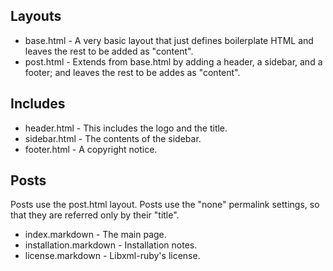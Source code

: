 ## Layouts
* base.html - A very basic layout that just defines boilerplate HTML and leaves the rest to be added as "content".
* post.html - Extends from base.html by adding a header, a sidebar, and a footer; and leaves the rest to be addes as "content".

## Includes
* header.html - This includes the logo and the title.
* sidebar.html - The contents of the sidebar.
* footer.html - A copyright notice.

## Posts
Posts use the post.html layout. Posts use the "none" permalink settings, so that they are referred only by their "title".
* index.markdown - The main page.
* installation.markdown - Installation notes.
* license.markdown - Libxml-ruby's license.
